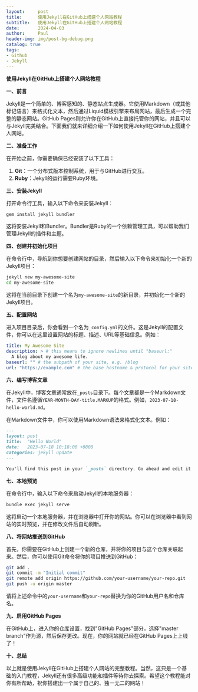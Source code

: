 ```yaml
---
layout:     post
title:      使用Jekyll在GitHub上搭建个人网站教程
subtitle:   使用Jekyll在GitHub上搭建个人网站教程
date:       2024-04-03
author:     Paul
header-img: img/post-bg-debug.png
catalog: true
tags:
- Github
- Jekyll
--- 
```


**使用Jekyll在GitHub上搭建个人网站教程**

**一、前言**

Jekyll是一个简单的、博客感知的、静态站点生成器。它使用Markdown（或其他标记语言）来格式化文本，然后通过Liquid模板引擎来布局网站，最后生成一个完整的静态网站。GitHub Pages则允许你在GitHub上直接托管你的网站，并且可以与Jekyll完美结合。下面我们就来详细介绍一下如何使用Jekyll在GitHub上搭建个人网站。

**二、准备工作**

在开始之前，你需要确保已经安装了以下工具：

1. **Git**：一个分布式版本控制系统，用于与GitHub进行交互。
2. **Ruby**：Jekyll的运行需要Ruby环境。

**三、安装Jekyll**

打开命令行工具，输入以下命令来安装Jekyll：


```bash
gem install jekyll bundler
```
这将安装Jekyll和Bundler。Bundler是Ruby的一个依赖管理工具，可以帮助我们管理Jekyll的插件和主题。

**四、创建并初始化项目**

在命令行中，导航到你想要创建网站的目录，然后输入以下命令来初始化一个新的Jekyll项目：


```bash
jekyll new my-awesome-site
cd my-awesome-site
```
这将在当前目录下创建一个名为`my-awesome-site`的新目录，并初始化一个新的Jekyll项目。

**五、配置网站**

进入项目目录后，你会看到一个名为`_config.yml`的文件。这是Jekyll的配置文件，你可以在这里设置网站的标题、描述、URL等基础信息。例如：


```yaml
title: My Awesome Site
description: > # this means to ignore newlines until "baseurl:"
  A blog about my awesome life.
baseurl: "" # the subpath of your site, e.g. /blog
url: "https://example.com" # the base hostname & protocol for your site, e.g. http://example.com
```
**六、编写博客文章**

在Jekyll中，博客文章通常放在`_posts`目录下。每个文章都是一个Markdown文件，文件名遵循`YEAR-MONTH-DAY-title.MARKUP`的格式。例如，`2023-07-18-hello-world.md`。

在Markdown文件中，你可以使用Markdown语法来格式化文本。例如：


```markdown
---
layout: post
title:  "Hello World"
date:   2023-07-18 10:18:00 +0800
categories: jekyll update
---

You'll find this post in your `_posts` directory. Go ahead and edit it and re-build the site to see your changes. You can rebuild the site in many different ways, but the most common way is to run `jekyll serve`, which launches a web server and auto-regenerates your site when a file is updated.
```
**七、本地预览**

在命令行中，输入以下命令来启动Jekyll的本地服务器：


```bash
bundle exec jekyll serve
```
这将启动一个本地服务器，并在浏览器中打开你的网站。你可以在浏览器中看到网站的实时预览，并在修改文件后自动刷新。

**八、将网站推送到GitHub**

首先，你需要在GitHub上创建一个新的仓库，并将你的项目与这个仓库关联起来。然后，你可以使用Git命令将你的项目推送到GitHub：


```bash
git add .
git commit -m "Initial commit"
git remote add origin https://github.com/your-username/your-repo.git
git push -u origin master
```
请将上述命令中的`your-username`和`your-repo`替换为你的GitHub用户名和仓库名。

**九、启用GitHub Pages**

在GitHub上，进入你的仓库设置，找到"GitHub Pages"部分，选择"master branch"作为源，然后保存更改。现在，你的网站就已经在GitHub Pages上上线了！

**十、总结**

以上就是使用Jekyll在GitHub上搭建个人网站的完整教程。当然，这只是一个基础的入门教程，Jekyll还有很多高级功能和插件等待你去探索。希望这个教程能对你有所帮助，祝你搭建出一个属于自己的、独一无二的网站！